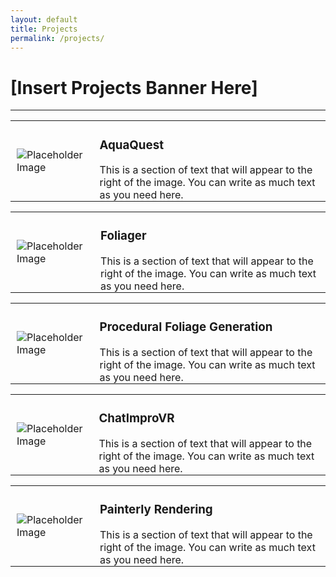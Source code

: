 ```yaml
---
layout: default
title: Projects
permalink: /projects/
---
```


# [Insert Projects Banner Here]

---

<!-- AquaQuest -->
<table style="border-collapse: collapse; border: none;">
  <tr style="border: none;">
    <td style="border: none; padding: 0 10px;">
      <img src="https://via.placeholder.com/500" alt="Placeholder Image">
    </td>
    <td style="border: none; padding: 0 10px;">
      <h3> AquaQuest </h3>
      This is a section of text that will appear to the right of the image. You can write as much text as you need here.
    </td>
  </tr>
</table>

<!-- Foliager -->
<table style="border-collapse: collapse; border: none;">
  <tr style="border: none;">
    <td style="border: none; padding: 0 10px;">
      <img src="https://via.placeholder.com/500" alt="Placeholder Image">
    </td>
    <td style="border: none; padding: 0 10px;">
      <h3> Foliager </h3>
      This is a section of text that will appear to the right of the image. You can write as much text as you need here.
    </td>
  </tr>
</table>

<!-- PCG for Flight Simulation -->
<table style="border-collapse: collapse; border: none;">
  <tr style="border: none;">
    <td style="border: none; padding: 0 10px;">
      <img src="https://via.placeholder.com/500" alt="Placeholder Image">
    </td>
    <td style="border: none; padding: 0 10px;">
      <h3> Procedural Foliage Generation </h3>
      This is a section of text that will appear to the right of the image. You can write as much text as you need here.
    </td>
  </tr>
</table>

<!-- ChatImproVR -->
<table style="border-collapse: collapse; border: none;">
  <tr style="border: none;">
    <td style="border: none; padding: 0 10px;">
      <img src="https://via.placeholder.com/500" alt="Placeholder Image">
    </td>
    <td style="border: none; padding: 0 10px;">
      <h3> ChatImproVR </h3>
      This is a section of text that will appear to the right of the image. You can write as much text as you need here.
    </td>
  </tr>
</table>

<!-- Painterly Rendering Thesis -->
<table style="border-collapse: collapse; border: none;">
  <tr style="border: none;">
    <td style="border: none; padding: 0 10px;">
      <img src="https://via.placeholder.com/500" alt="Placeholder Image">
    </td>
    <td style="border: none; padding: 0 10px;">
      <h3> Painterly Rendering </h3>
      This is a section of text that will appear to the right of the image. You can write as much text as you need here.
    </td>
  </tr>
</table>